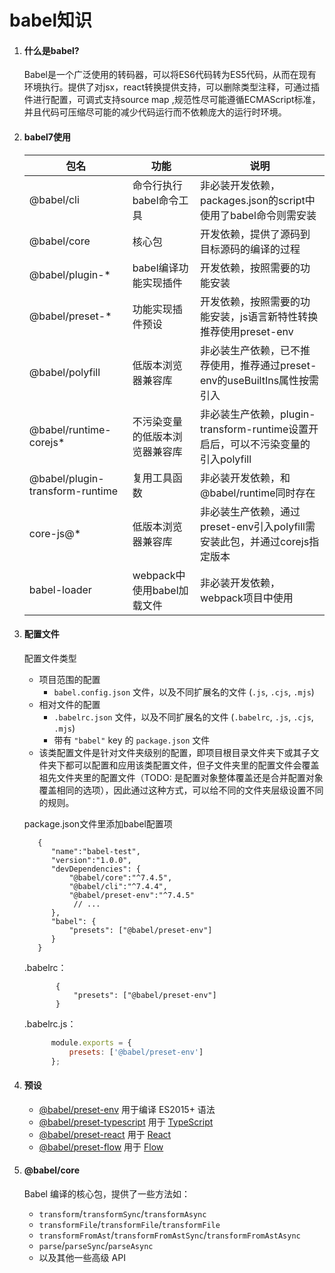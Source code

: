 # babel知识

1. #### **什么是babel?**

    Babel是一个广泛使用的转码器，可以将ES6代码转为ES5代码，从而在现有环境执行。提供了对jsx，react转换提供支持，可以删除类型注释，可通过插件进行配置，可调式支持source map ,规范性尽可能遵循ECMAScript标准，并且代码可压缩尽可能的减少代码运行而不依赖庞大的运行时环境。

2. #### **babel7使用**

    | 包名                            | 功能                           | 说明                                                         |
    | ------------------------------- | ------------------------------ | ------------------------------------------------------------ |
    | @babel/cli                      | 命令行执行babel命令工具        | 非必装开发依赖，packages.json的script中使用了babel命令则需安装 |
    | @babel/core                     | 核心包                         |开发依赖，提供了源码到目标源码的编译的过程                    |
    | @babel/plugin-*                 | babel编译功能实现插件          | 开发依赖，按照需要的功能安装                                 |
    | @babel/preset-*                 | 功能实现插件预设               | 开发依赖，按照需要的功能安装，js语言新特性转换推荐使用preset-env |
    | @babel/polyfill                 | 低版本浏览器兼容库             | 非必装生产依赖，已不推荐使用，推荐通过preset-env的useBuiltIns属性按需引入 |
    | @babel/runtime-corejs*          | 不污染变量的低版本浏览器兼容库 | 非必装生产依赖，plugin-transform-runtime设置开启后，可以不污染变量的引入polyfill |
    | @babel/plugin-transform-runtime | 复用工具函数                   | 非必装开发依赖，和@babel/runtime同时存在                     |
    | core-js@*                       | 低版本浏览器兼容库             | 非必装生产依赖，通过preset-env引入polyfill需安装此包，并通过corejs指定版本 |
    | babel-loader                    | webpack中使用babel加载文件     | 非必装开发依赖，webpack项目中使用                            |
    

3. #### **配置文件**

    配置文件类型

    - 项目范围的配置
      - `babel.config.json` 文件，以及不同扩展名的文件 (`.js`, `.cjs`, `.mjs`)
    - 相对文件的配置
      - `.babelrc.json` 文件，以及不同扩展名的文件 (`.babelrc`, `.js`, `.cjs`, `.mjs`)
      - 带有 `"babel"` key 的 `package.json` 文件
    - 该类配置文件是针对文件夹级别的配置，即项目根目录文件夹下或其子文件夹下都可以配置和应用该类配置文件，但子文件夹里的配置文件会覆盖祖先文件夹里的配置文件（TODO: 是配置对象整体覆盖还是合并配置对象覆盖相同的选项），因此通过这种方式，可以给不同的文件夹层级设置不同的规则。

    package.json文件里添加babel配置项
    ```json5
       {
          "name":"babel-test",
          "version":"1.0.0",
          "devDependencies": {
              "@babel/core":"^7.4.5",
              "@babel/cli":"^7.4.4",
              "@babel/preset-env":"^7.4.5"
               // ...
          },
          "babel": {
              "presets": ["@babel/preset-env"]
          }
       }
    ```
    .babelrc：
    ```json5
           {
               "presets": ["@babel/preset-env"]
           }
    ```
     .babelrc.js：
     ```js
           module.exports = {
               presets: ['@babel/preset-env']
           };
     ```

4. #### 预设

    - [@babel/preset-env](https://babel.docschina.org/docs/en/babel-preset-env) 用于编译 ES2015+ 语法
    - [@babel/preset-typescript](https://babel.docschina.org/docs/en/babel-preset-typescript) 用于 [TypeScript](https://www.typescriptlang.org/)
    - [@babel/preset-react](https://babel.docschina.org/docs/en/babel-preset-react) 用于 [React](https://reactjs.org/)
    - [@babel/preset-flow](https://babel.docschina.org/docs/en/babel-preset-flow) 用于 [Flow](https://flow.org/)

5. #### @babel/core
   
   Babel 编译的核心包，提供了一些方法如：
   
   - `transform`/`transformSync`/`transformAsync`
   - `transformFile`/`transformFile`/`transformFile`
   - `transformFromAst`/`transformFromAstSync`/`transformFromAstAsync`
   - `parse`/`parseSync`/`parseAsync`
   - 以及其他一些高级 API
